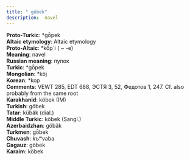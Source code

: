 ```yaml
---
title: " göbek"
description:  navel
---
```


<strong>Proto-Turkic</strong>:  *gȫpek<br>
<strong>Altaic etymology</strong>:  Altaic etymology<br>
<strong> Proto-Altaic</strong>:  *kṓp`i ( ~ -e)<br>
<strong>Meaning</strong>:  navel<br>
<strong>Russian meaning</strong>:  пупок<br>
<strong>Turkic</strong>:  *gȫpek<br>
<strong>Mongolian</strong>:  *köj<br>
<strong>Korean</strong>:  *kop<br>
<strong>Comments</strong>:  VEWT 285, EDT 688, ЭСТЯ 3, 52, Федотов 1, 247. Cf. also probably from the same root<br>
<strong>Karakhanid</strong>:  köbek (IM)<br>
<strong>Turkish</strong>:  göbek<br>
<strong>Tatar</strong>:  kübäk (dial.)<br>
<strong>Middle Turkic</strong>:  köbek (Sangl.)<br>
<strong>Azerbaidzhan</strong>:  göbäk<br>
<strong>Turkmen</strong>:  gȫbek<br>
<strong>Chuvash</strong>:  kъʷvaba<br>
<strong>Gagauz</strong>:  göbek<br>
<strong>Karaim</strong>:  köbek<br>


